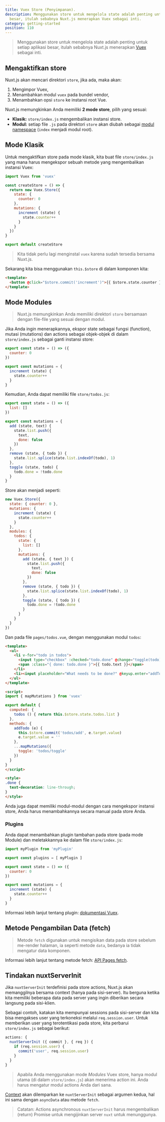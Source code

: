 ```yaml
---
title: Vuex Store (Penyimpanan).
description: Menggunakan store untuk mengelola state adalah penting untuk setiap aplikasi
  besar, itulah sebabnya Nuxt.js menerapkan Vuex sebagai inti.
category: getting-started
position: 110
---
```


> Menggunakan store untuk mengelola state adalah penting untuk setiap aplikasi besar, itulah sebabnya Nuxt.js menerapkan [Vuex](https://vuex.vuejs.org/en/) sebagai inti.

## Mengaktifkan store 

Nuxt.js akan mencari direktori `store`, jika ada, maka akan:

1. Mengimpor Vuex,
2. Menambahkan modul `vuex` pada bundel vendor,
3. Menambahkan opsi `store` ke instansi root Vue.

Nuxt.js memungkinkan Anda memiliki **2 mode store**, pilih yang sesuai:

- **Klasik:** `store/index.js` mengembalikan instansi store.
- **Modul:** setiap file `.js` pada direktori `store` akan diubah sebagai [modul namespace](http://vuex.vuejs.org/en/modules.html) (`index` menjadi modul root).

## Mode Klasik

Untuk mengaktifkan store pada mode klasik, kita buat file `store/index.js` yang mana harus mengekspor sebuah metode yang mengembalikan instansi Vuex:

```js
import Vuex from 'vuex'

const createStore = () => {
  return new Vuex.Store({
    state: {
      counter: 0
    },
    mutations: {
      increment (state) {
        state.counter++
      }
    }
  })
}

export default createStore
```

> Kita tidak perlu lagi menginstal `vuex` karena sudah tersedia bersama Nuxt.js.

Sekarang kita bisa menggunakan `this.$store` di dalam komponen kita:

```html
<template>
  <button @click="$store.commit('increment')">{{ $store.state.counter }}</button>
</template>
```

## Mode Modules

> Nuxt.js memungkinkan Anda memiliki direktori `store` bersamaan dengan file-file yang sesuai dengan modul.

Jika Anda ingin menerapkannya, ekspor state sebagai fungsi (function), mutasi (mutations) dan actions sebagai objek-objek di dalam `store/index.js` sebagai ganti instansi store:

```js
export const state = () => ({
  counter: 0
})

export const mutations = {
  increment (state) {
    state.counter++
  }
}
```

Kemudian, Anda dapat memiliki file `store/todos.js`:

```js
export const state = () => ({
  list: []
})

export const mutations = {
  add (state, text) {
    state.list.push({
      text,
      done: false
    })
  },
  remove (state, { todo }) {
    state.list.splice(state.list.indexOf(todo), 1)
  },
  toggle (state, todo) {
    todo.done = !todo.done
  }
}
```

Store akan menjadi seperti:

```js
new Vuex.Store({
  state: { counter: 0 },
  mutations: {
    increment (state) {
      state.counter++
    }
  },
  modules: {
    todos: {
      state: {
        list: []
      },
      mutations: {
        add (state, { text }) {
          state.list.push({
            text,
            done: false
          })
        },
        remove (state, { todo }) {
          state.list.splice(state.list.indexOf(todo), 1)
        },
        toggle (state, { todo }) {
          todo.done = !todo.done
        }
      }
    }
  }
})
```

Dan pada file `pages/todos.vue`, dengan menggunakan modul `todos`:

```html
<template>
  <ul>
    <li v-for="todo in todos">
      <input type="checkbox" :checked="todo.done" @change="toggle(todo)">
      <span :class="{ done: todo.done }">{{ todo.text }}</span>
    </li>
    <li><input placeholder="What needs to be done?" @keyup.enter="addTodo"></li>
  </ul>
</template>

<script>
import { mapMutations } from 'vuex'

export default {
  computed: {
    todos () { return this.$store.state.todos.list }
  },
  methods: {
    addTodo (e) {
      this.$store.commit('todos/add', e.target.value)
      e.target.value = ''
    },
    ...mapMutations({
      toggle: 'todos/toggle'
    })
  }
}
</script>

<style>
.done {
  text-decoration: line-through;
}
</style>
```

<div class="Alert">

Anda juga dapat memiliki modul-modul dengan cara mengekspor instansi store, Anda harus menambahkannya secara manual pada store Anda.

</div>

### Plugins

Anda dapat menambahkan plugin tambahan pada store (pada mode Module) dan meletakkannya ke dalam file `store/index.js`:

```js
import myPlugin from 'myPlugin'

export const plugins = [ myPlugin ]

export const state = () => ({
  counter: 0
})

export const mutations = {
  increment (state) {
    state.counter++
  }
}
```

Informasi lebih lanjut tentang plugin: [dokumentasi Vuex](https://vuex.vuejs.org/en/plugins.html).

## Metode Pengambilan Data (fetch)

> Metode `fetch` digunakan untuk mengisikan data pada store sebelum me-render halaman, ia seperti metode `data`, bedanya ia tidak mengatur data komponen.

Informasi lebih lanjut tentang metode fetch: [API Pages fetch](/api/pages-fetch).

## Tindakan nuxtServerInit

Jika `nuxtServerInit` terdefinisi pada store actions, Nuxt.js akan memanggilnya bersama context (hanya pada sisi-server). Itu berguna ketika kita memiliki beberapa data pada server yang ingin diberikan secara langsung pada sisi-klien.

Sebagai contoh, katakan kita mempunyai sessions pada sisi-server dan kita bisa mengakses user yang terkoneksi melalui `req.session.user`. Untuk memberikan user yang terotentikasi pada store, kita perbarui `store/index.js` sebagai berikut:

```js
actions: {
  nuxtServerInit ({ commit }, { req }) {
    if (req.session.user) {
      commit('user', req.session.user)
    }
  }
}
```

> Apabila Anda menggunakan mode *Modules* Vuex store, hanya modul utama (di dalam `store/index.js`) akan menerima action ini. Anda harus mengatur modul actions Anda dari sana.

[Context](/api/context) akan dilemparkan ke `nuxtServerInit` sebagai argumen kedua, hal ini sama dengan `asyncData` atau metode `fetch`.

> Catatan: Actions asynchronous `nuxtServerInit` harus mengembalikan (return) Promise untuk mengijinkan server `nuxt` untuk menunggunya.
